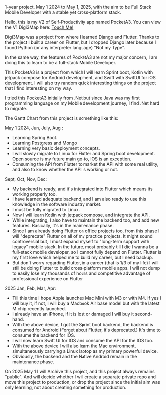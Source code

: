 1-year project. May 1 2024 to May 1, 2025, with the aim to be Full Stack Mobile Developer with a stable yet cross-platform stack.

Hello, this is my V2 of Self-Productivity app named PocketA3. You can view the V1 Digi3Map here: [Touch Me!](https://github.com/AradhyaNepal/Digi3Map)

Digi3Map was a project from where I learned Django and Flutter. 
Thanks to the project I built a career on Flutter, but I dropped Django later because I found Python (or any interpreter language) "Not my Type".

In the same way, the features of PocketA3 are not my major concern, I am doing this to learn to be a full-stack Mobile Developer.

This PocketA3 is a project from which I will learn Sprint boot, Kotlin with jetpack compose for Android development, and Swift with SwiftUI for iOS development.
I will also try random quick interesting things on the project that I find interesting on my way.

I tried this PocketA3 initially from .Net but since Java was my first programming language on my Mobile development journey, I find .Net hard to migrate.

The Gantt Chart from this project is something like this:

May 1 2024, Jun, July, Aug : 
  - Learning Spring Boot.
  - Learning Postgress and Mongo
  - Learning very basic deployment concepts.
  - I will slowly migrate to Linux for Flutter and Spring boot development. Open source is my future main go-to, IOS is an exception.
  - Consuming the API from Flutter to market the API with some real utility, and also to know whether the API is working or not.

Sept, Oct, Nov, Dec:
 - My backend is ready, and it's integrated into Flutter which means its working properly too.
 - I have learned adequate backend, and I am also ready to use this knowledge in the software industry market.
 - I must be fully migrated to Linux.
 - Now I will learn Kotlin with jetpack compose, and integrate the API.
 - While integrating, I also have to maintain the backend too, and add new features. Basically, it's in the maintenance phase.
 - Since I am already doing Flutter on office projects too, from this phase I will "deprecate" Flutter on all of my practice projects.
   It might sound controversial but, I must expand myself to "long-term support with legacy" mobile stack. In the future, most probably till I die I wanna be a full-stack mobile developer, so I cannot fully depend on Flutter. Flutter is my first love which helped me to build my career, but I need backup.
 - But don't worry regarding Flutter, in a career (that is 1/3 of my life) I will still be doing Flutter to build cross-platform mobile apps. I will not dump to easily lose my thousands of hours and competitive advantage of professional experience on Flutter.

2025 Jan, Feb, Mar, Apr:
  - Till this time I hope Apple launches Mac Mini with M3 or with M4. If yes I will buy it, if not, I will buy a Macbook Air base model but with the latest M chip recently launched.
  - I already have an iPhone, if it is lost or damaged I will buy it second-hand.
  - With the above device, I got the Sprint boot backend, the backend is consumed for Android (Forget about Flutter, it's deprecated.) It's time to consume the backend for IOS.
  - I will now learn Swift UI for IOS and consume the API for the IOS too.
  - With the above device I will also learn the Mac environment, simultaneously carrying a Linux laptop as my primary powerful device.
  - Obviously, the backend and the Native Android remain in the maintenance phase.

On 2025 May 1 I will Archive this project, and this project always remains "public".
And will decide whether I will create a separate private repo and move this project to production, or drop the project since the initial aim was only learning, not about creating something for production.



